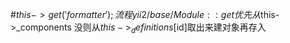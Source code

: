 #$this->get('formatter');流程
yii2/base/Module::get
  优先从$this->_components 没则从$this->_definitions[$id]取出来建对象再存入
  
  